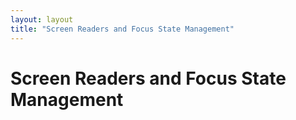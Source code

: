 ```yaml
---
layout: layout
title: "Screen Readers and Focus State Management"
---
```


# Screen Readers and Focus State Management

